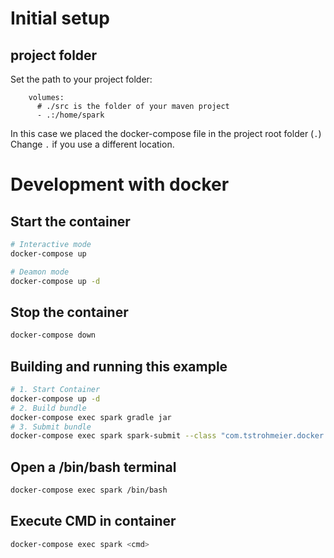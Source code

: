 # Initial setup

## project folder
Set the path to your project folder:

```
    volumes:
      # ./src is the folder of your maven project
      - .:/home/spark
```

In this case we placed the docker-compose file in the project root folder (`.`) 
Change `.` if you use a different location.


# Development with docker

## Start the container

``` bash
# Interactive mode
docker-compose up 

# Deamon mode
docker-compose up -d 
```

## Stop the container

``` bash
docker-compose down
```


## Building and running this example

``` bash
# 1. Start Container
docker-compose up -d
# 2. Build bundle
docker-compose exec spark gradle jar
# 3. Submit bundle
docker-compose exec spark spark-submit --class "com.tstrohmeier.docker.examples.spark.gradle.SparkGradleExample" --master local[4] build/libs/sparkexample-1.0.jar

```


## Open a /bin/bash terminal

``` bash
docker-compose exec spark /bin/bash
```

## Execute CMD in container

``` bash
docker-compose exec spark <cmd>
```



